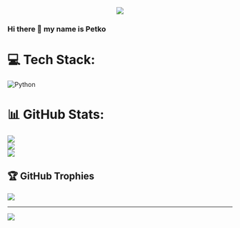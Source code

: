 
<p align="center">
  <img src="https://user-images.githubusercontent.com/100520661/190478509-a086bee4-cb5b-4bcf-b62f-9fcb0bdba0a1.gif" />
</p>


### Hi there 👋 my name is Petko
# 💻 Tech Stack:
![Python](https://img.shields.io/badge/python-3670A0?style=for-the-badge&logo=python&logoColor=ffdd54)
# 📊 GitHub Stats:
![](https://github-readme-stats.vercel.app/api?username=petko940&theme=highcontrast&hide_border=false&include_all_commits=true&count_private=false)<br/>
![](https://github-readme-streak-stats.herokuapp.com/?user=petko940&theme=highcontrast&hide_border=false)<br/>
![](https://github-readme-stats.vercel.app/api/top-langs/?username=petko940&theme=highcontrast&hide_border=false&include_all_commits=true&count_private=false&layout=compact)

## 🏆 GitHub Trophies
![](https://github-profile-trophy.vercel.app/?username=petko940&theme=radical&no-frame=false&no-bg=true&margin-w=4)

---
[![](https://visitcount.itsvg.in/api?id=petko940&icon=0&color=9)](https://visitcount.itsvg.in)

<!-- ![giphy](https://user-images.githubusercontent.com/100520661/190478509-a086bee4-cb5b-4bcf-b62f-9fcb0bdba0a1.gif) -->
<!--
**petko940/petko940** is a ✨ _special_ ✨ repository because its `README.md` (this file) appears on your GitHub profile.

Here are some ideas to get you started:

- 🔭 I’m currently working on ...
- 🌱 I’m currently learning ...
- 👯 I’m looking to collaborate on ...
- 🤔 I’m looking for help with ...
- 💬 Ask me about ...
- 📫 How to reach me: ...
- 😄 Pronouns: ...
- ⚡ Fun fact: ...
-->
